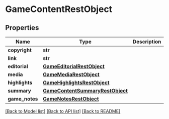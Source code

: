 # GameContentRestObject

## Properties
Name | Type | Description | Notes
------------ | ------------- | ------------- | -------------
**copyright** | **str** |  | [optional] 
**link** | **str** |  | [optional] 
**editorial** | [**GameEditorialRestObject**](GameEditorialRestObject.md) |  | [optional] 
**media** | [**GameMediaRestObject**](GameMediaRestObject.md) |  | [optional] 
**highlights** | [**GameHighlightsRestObject**](GameHighlightsRestObject.md) |  | [optional] 
**summary** | [**GameContentSummaryRestObject**](GameContentSummaryRestObject.md) |  | [optional] 
**game_notes** | [**GameNotesRestObject**](GameNotesRestObject.md) |  | [optional] 

[[Back to Model list]](../README.md#documentation-for-models) [[Back to API list]](../README.md#documentation-for-api-endpoints) [[Back to README]](../README.md)

